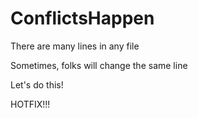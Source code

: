 # ConflictsHappen

There are many lines in any file

Sometimes, folks will change the same line

Let's do this!

HOTFIX!!!
